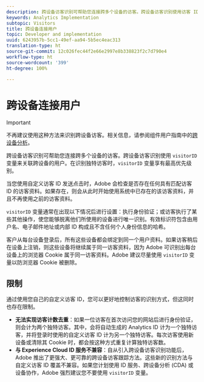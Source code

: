 ```yaml
---
description: 跨设备访客识别可帮助您连接跨多个设备的访客。跨设备访客识别使用访客 ID 变量 s.visitorID 来关联跨设备的用户。
keywords: Analytics Implementation
subtopic: Visitors
title: 跨设备连接用户
topic: Developer and implementation
uuid: 6243957b-5cc1-49ef-aa94-5b5ec4eac313
translation-type: ht
source-git-commit: 12c026fec44f2e66e2997e8b338823f2c7d790e4
workflow-type: ht
source-wordcount: '399'
ht-degree: 100%

---
```



# 跨设备连接用户

>[!IMPORTANT]
>
>不再建议使用这种方法来识别跨设备访客。相关信息，请参阅组件用户指南中的[跨设备分析](/help/components/cda/overview.md)。

跨设备访客识别可帮助您连接跨多个设备的访客。跨设备访客识别使用 `visitorID` 变量来关联跨设备的用户。在识别独特访客时，`visitorID` 变量享有最高优先级别。

当您使用自定义访客 ID 发送点击时，Adobe 会检查是否存在任何具有匹配访客 ID 的访客资料。如果存在，则会从此时开始使用系统中已存在的该访客资料，并且不再使用之前的访客资料。

`visitorID` 变量通常在出现以下情况后进行设置：执行身份验证；或访客执行了某些其他操作，使您能够脱离他们所使用的设备进行唯一识别。有效标识符包含由用户名、电子邮件地址或内部 ID 构成且不含任何个人身份信息的哈希。

客户从每台设备登录后，所有这些设备都会绑定到同一个用户资料。如果访客稍后在设备上注销，则这些设备将继续属于同一访客资料，因为 Adobe 可识别出每台设备上的浏览器 Cookie 属于同一访客资料。Adobe 建议尽量使用 `visitorID` 变量以防浏览器 Cookie 被删除。

## 限制

通过使用您自己的自定义访客 ID，您可以更好地控制访客的识别方式，但这同时也存在限制。

* **无法实现访客计数去重**：如果一位访客在首次访问您的网站后进行身份验证，则会计为两个独特访客。其中，会将自动生成的 Analytics ID 计为一个独特访客，并将登录时使用的自定义访客 ID 计为另一个独特访客。每次访客使用新设备或清除其 Cookie 时，都会按这种方式重复计算独特访客数。
* **与 Experience Cloud ID 服务不兼容**：自从引入跨设备访客识别功能后，Adobe 推出了更强大、更可靠的跨设备访客跟踪方法。这些新的识别方法与自定义访客 ID 覆盖不兼容。如果您计划使用 ID 服务、跨设备分析 (CDA) 或设备协作，Adobe 强烈建议您不要使用 `visitorID` 变量。
